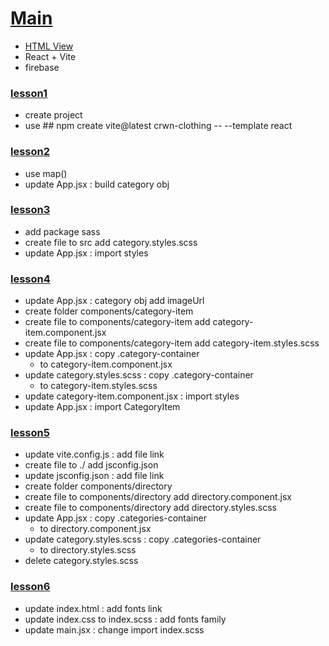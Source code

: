 # [Main](https://github.com/wolf790206/crwn-clothing/tree/main)
-   [HTML View](https://wolf790206.github.io/crwn-clothing/dist/)
-   React + Vite
-   firebase

### [lesson1](https://github.com/wolf790206/crwn-clothing/tree/lesson1)
-   create project
-   use ## npm create vite@latest crwn-clothing -- --template react
### [lesson2](https://github.com/wolf790206/crwn-clothing/tree/lesson2)
-   use map()
-   update App.jsx : build category obj
### [lesson3](https://github.com/wolf790206/crwn-clothing/tree/lesson3)
-   add package sass 
-   create file to src add category.styles.scss
-   update App.jsx : import styles
### [lesson4](https://github.com/wolf790206/crwn-clothing/tree/lesson4)
-   update App.jsx : category obj add imageUrl
-   create folder components/category-item
-   create file to components/category-item add category-item.component.jsx
-   create file to components/category-item add category-item.styles.scss
-   update App.jsx : copy .category-container
    -   to category-item.component.jsx
-   update category.styles.scss : copy .category-container
    -   to category-item.styles.scss
-   update category-item.component.jsx : import styles
-   update App.jsx : import CategoryItem
### [lesson5](https://github.com/wolf790206/crwn-clothing/tree/lesson5)
-   update vite.config.js : add file link 
-   create file to ./ add jsconfig.json
-   update jsconfig.json : add file link 
-   create folder components/directory
-   create file to components/directory add directory.component.jsx
-   create file to components/directory add directory.styles.scss
-   update App.jsx : copy .categories-container
    -   to directory.component.jsx
-   update category.styles.scss : copy .categories-container
    -   to directory.styles.scss
-   delete category.styles.scss
### [lesson6](https://github.com/wolf790206/crwn-clothing/tree/lesson6)
-   update index.html : add fonts link
-   update index.css to index.scss : add fonts family
-   update main.jsx : change import index.scss
